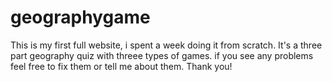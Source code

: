 # geographygame
This is my first full website, i spent a week doing it from scratch.
It's a three part geography quiz with threee types of games.
if you see any problems feel free to fix them or tell me about them. Thank you!

